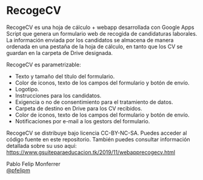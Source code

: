 # RecogeCV

RecogeCV es una hoja de cálculo + webapp desarrollada con Google Apps Script que genera un formulario web de recogida de candidaturas laborales. La información enviada por los candidatos se almacena de manera ordenada en una pestaña de la hoja de cálculo, en tanto que los CV se guardan en la carpeta de Drive designada.

RecogeCV es parametrizable:
<ul>
  <li> Texto y tamaño del título del formulario.
  <li> Color de iconos, texto de los campos del formulario y botón de envío.
  <li> Logotipo.
  <li> Instrucciones para los candidatos.
  <li> Exigencia o no de consentimiento para el tratamiento de datos.
  <li> Carpeta de destino en Drive para los CV recibidos.
  <li> Color de iconos, texto de los campos del formulario y botón de envío.    
  <li> Notificaciones por e-mail a los gestors del formulario.
</ul>

RecogeCV se distribuye bajo licencia CC-BY-NC-SA. Puedes acceder al código fuente en este repositorio. También puedes consultar información detallada sobre su uso aquí: https://www.gsuiteparaeducacion.tk/2019/11/webapprecogecv.html

Pablo Felip Monferrer<br>
<a href="https://twitter.com/pfelipm" target="_blank">@pfelipm</a>
